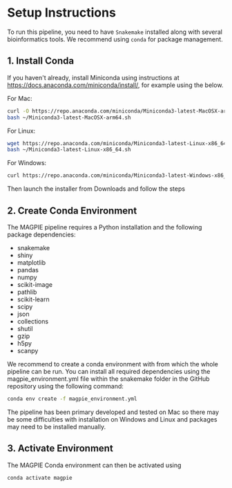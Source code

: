 # Setup Instructions

To run this pipeline, you need to have `Snakemake` installed along with several bioinformatics tools. We recommend using `conda` for package management.

## 1. Install Conda

If you haven't already, install Miniconda using instructions at https://docs.anaconda.com/miniconda/install/, for example using the below.

For Mac:
```bash
curl -O https://repo.anaconda.com/miniconda/Miniconda3-latest-MacOSX-arm64.sh
bash ~/Miniconda3-latest-MacOSX-arm64.sh
```

For Linux:
```bash
wget https://repo.anaconda.com/miniconda/Miniconda3-latest-Linux-x86_64.sh
bash ~/Miniconda3-latest-Linux-x86_64.sh
```

For Windows:
```bash
curl https://repo.anaconda.com/miniconda/Miniconda3-latest-Windows-x86_64.exe --output .\Downloads\Miniconda3-latest-Windows-x86_64.exe
```
Then launch the installer from Downloads and follow the steps


## 2. Create Conda Environment 

The MAGPIE pipeline requires a Python installation and the following package dependencies:
* snakemake
* shiny
* matplotlib
* pandas
* numpy
* scikit-image
* pathlib
* scikit-learn
* scipy
* json
* collections
* shutil
* gzip
* h5py
* scanpy

We recommend to create a conda environment with from which the whole pipeline can be run. You can install all required dependencies using the magpie_environment.yml file within the snakemake folder in the GitHub repository using the following command:

```bash
conda env create -f magpie_environment.yml
```

The pipeline has been primary developed and tested on Mac so there may be some difficulties with installation on Windows and Linux and packages may need to be installed manually.

## 3. Activate Environment

The MAGPIE Conda environment can then be activated using

```bash
conda activate magpie
```